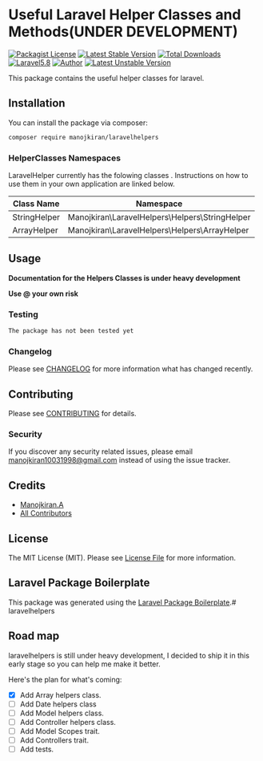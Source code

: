 # Useful Laravel Helper Classes and Methods(UNDER DEVELOPMENT)

[![Packagist License](https://poser.pugx.org/manojkiran/laravelhelpers/license)](http://choosealicense.com/licenses/mit/)
[![Latest Stable Version](https://poser.pugx.org/manojkiran/laravelhelpers/v/stable)](https://packagist.org/packages/manojkiran/laravelhelpers)
[![Total Downloads](https://poser.pugx.org/manojkiran/laravelhelpers/downloads)](https://packagist.org/packages/manojkiran/laravelhelpers)
[![Laravel5.8](https://img.shields.io/badge/Laravel-Framework-red.svg)](https://www.laravel.com/)
[![Author](https://img.shields.io/badge/author-@ManojKiran-blue.svg)](https://twitter.com/Manoj_Kiran_A)
[![Latest Unstable Version](https://poser.pugx.org/manojkiran/laravelhelpers/v/unstable)](https://packagist.org/packages/manojkiran/laravelhelpers)


This package contains the useful helper classes for laravel.

## Installation

You can install the package via composer:

```bash
composer require manojkiran/laravelhelpers
```
### HelperClasses Namespaces

LaravelHelper currently has the folowing classes . Instructions on how to use them in your own application are linked below.

| Class Name | Namespace |
| ------ | ------ |
| StringHelper | Manojkiran\LaravelHelpers\Helpers\StringHelper |
| ArrayHelper | Manojkiran\LaravelHelpers\Helpers\ArrayHelper |

## Usage

**Documentation for the Helpers Classes is under heavy development**

**Use @ your own risk**

### Testing

``` bash
The package has not been tested yet
```

### Changelog

Please see [CHANGELOG](CHANGELOG.md) for more information what has changed recently.

## Contributing

Please see [CONTRIBUTING](CONTRIBUTING.md) for details.

### Security

If you discover any security related issues, please email manojkiran10031998@gmail.com instead of using the issue tracker.

## Credits

- [Manojkiran.A](https://github.com/ManojKiranA)
- [All Contributors](../../contributors)

## License

The MIT License (MIT). Please see [License File](LICENSE.md) for more information.

## Laravel Package Boilerplate

This package was generated using the [Laravel Package Boilerplate](https://laravelpackageboilerplate.com).# laravelhelpers


## Road map

laravelhelpers is still under heavy development, I decided to ship it in this early stage so you can help me make it better.

Here's the plan for what's coming:

- [x] Add Array helpers class.
- [ ] Add Date helpers class
- [ ] Add Model helpers class.
- [ ] Add Controller helpers class.
- [ ] Add Model Scopes trait.
- [ ] Add Controllers trait.
- [ ] Add tests.